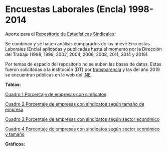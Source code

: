 # Encuestas Laborales (Encla) 1998-2014
 
Aporte para el [Repositorio de Estadísticas Sindicales](https://repositoriosindical.netlify.app/). 

Se combinan y se hacen análisis comparados de las nueve Encuestas Laborales (Encla) aplicadas y publicadas hasta el momento por la Dirección del Trabajo (1998, 1999, 2002, 2004, 2006, 2008, 2011, 2014 y 2019).  

Por temas de espacio del repositorio no se suben las bases de datos. Estas fueron solicitadas a la institución (DT) por [transparencia](http://app-web.dirtrab.cl:8083/frm_IngresoTransparencia.aspx) y las del año 2019 se encuentran públicas en la web del [INE](https://www.ine.cl/estadisticas/sociales/mercado-laboral/condiciones-de-empleo-y-relaciones-laborales).

**Tablas:**

[Cuadro 1.Porcentaje de empresas con sindicatos]("https://github.com/nicolasrattor/Enclas_1998_2019/raw/main/Output/cuadro1.Empresas_con_sindicato.xlsx")

[Cuadro 2.Porcentaje de empresas con sindicatos según tamaño de empresa]("https://github.com/nicolasrattor/Enclas_1998_2019/raw/main/Output/cuadro2.Empresas_con_sindicato_tamano")

[Cuadro 3.Porcentaje de empresas con sindicatos según sector económico]("https://github.com/nicolasrattor/Enclas_1998_2019/raw/main/Output/cuadro3.Empresas_con_sindicato_sector.xlsx")

[Cuadro 4.Porcentaje de empresas con sindicatos según sector económico y tamaño]("https://github.com/nicolasrattor/Enclas_1998_2019/raw/main/Output/cuadro4.Empresas_con_sindicato_sector_tamaño.xlsx")

**Gráficos:**

[](https://github.com/nicolasrattor/Enclas_1998_2019/blob/main/Output/grafico2_porcentaje_empresas_sindicato.png)